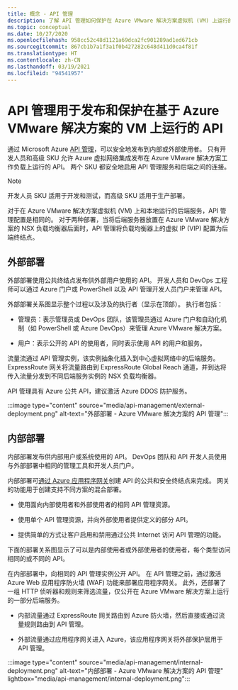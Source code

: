 ```yaml
---
title: 概念 - API 管理
description: 了解 API 管理如何保护在 Azure VMware 解决方案虚拟机 (VM) 上运行的 API
ms.topic: conceptual
ms.date: 10/27/2020
ms.openlocfilehash: 958cc52c48d1121a69dca2fc901289ad1ed671cb
ms.sourcegitcommit: 867cb1b7a1f3a1f0b427282c648d411d0ca4f81f
ms.translationtype: HT
ms.contentlocale: zh-CN
ms.lasthandoff: 03/19/2021
ms.locfileid: "94541957"
---
```

# <a name="api-management-to-publish-and-protect-apis-running-on-azure-vmware-solution-based-vms"></a>API 管理用于发布和保护在基于 Azure VMware 解决方案的 VM 上运行的 API

通过 Microsoft Azure [API 管理](https://azure.microsoft.com/services/api-management/)，可以安全地发布到内部或外部使用者。  只有开发人员和高级 SKU 允许 Azure 虚拟网络集成发布在 Azure VMware 解决方案工作负载上运行的 API。  两个 SKU 都安全地启用 API 管理服务和后端之间的连接。 

>[!NOTE]
>开发人员 SKU 适用于开发和测试，而高级 SKU 适用于生产部署。

对于在 Azure VMware 解决方案虚拟机 (VM) 上和本地运行的后端服务，API 管理配置是相同的。 对于两种部署，当将后端服务器放置在 Azure VMware 解决方案的 NSX 负载均衡器后面时，API 管理将负载均衡器上的虚拟 IP (VIP) 配置为后端终结点。 


## <a name="external-deployment"></a>外部部署

外部部署使用公共终结点发布供外部用户使用的 API。 开发人员和 DevOps 工程师可以通过 Azure 门户或 PowerShell 以及 API 管理开发人员门户来管理 API。

外部部署关系图显示整个过程以及涉及的执行者（显示在顶部）。 执行者包括：

- 管理员：表示管理员或 DevOps 团队，该管理员通过 Azure 门户和自动化机制（如 PowerShell 或 Azure DevOps）来管理 Azure VMware 解决方案。

- 用户：表示公开的 API 的使用者，同时表示使用 API 的用户和服务。

流量流通过 API 管理实例，该实例抽象化插入到中心虚拟网络中的后端服务。 ExpressRoute 网关将流量路由到 ExpressRoute Global Reach 通道，并到达将传入流量分发到不同后端服务实例的 NSX 负载均衡器。

API 管理具有 Azure 公共 API，建议激活 Azure DDOS 防护服务。 

:::image type="content" source="media/api-management/external-deployment.png" alt-text="外部部署 - Azure VMware 解决方案的 API 管理":::


## <a name="internal-deployment"></a>内部部署

内部部署发布供内部用户或系统使用的 API。 DevOps 团队和 API 开发人员使用与外部部署中相同的管理工具和开发人员门户。

内部部署可[通过 Azure 应用程序网关](../api-management/api-management-howto-integrate-internal-vnet-appgateway.md)创建 API 的公共和安全终结点来完成。  网关的功能用于创建支持不同方案的混合部署。  

* 使用面向内部使用者和外部使用者的相同 API 管理资源。

* 使用单个 API 管理资源，并向外部使用者提供定义的部分 API。

* 提供简单的方式让客户启用和禁用通过公共 Internet 访问 API 管理的功能。

下面的部署关系图显示了可以是内部使用者或外部使用者的使用者，每个类型访问相同的或不同的 API。

在内部部署中，向相同的 API 管理实例公开 API。 在 API 管理之前，通过激活 Azure Web 应用程序防火墙 (WAF) 功能来部署应用程序网关。 此外，还部署了一组 HTTP 侦听器和规则来筛选流量，仅公开在 Azure VMware 解决方案上运行的一部分后端服务。


* 内部流量通过 ExpressRoute 网关路由到 Azure 防火墙，然后直接或通过流量规则路由到 API 管理。   

* 外部流量通过应用程序网关进入 Azure，该应用程序网关将外部保护层用于 API 管理。


:::image type="content" source="media/api-management/internal-deployment.png" alt-text="内部部署 - Azure VMware 解决方案的 API 管理" lightbox="media/api-management/internal-deployment.png":::